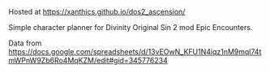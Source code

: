 Hosted at https://xanthics.github.io/dos2_ascension/

Simple character planner for Divinity Original Sin 2 mod Epic Encounters.

Data from https://docs.google.com/spreadsheets/d/13vEOwN_KFU1N4iqz1nM9mql74tmWPnW9Zb6Ro4MqKZM/edit#gid=345776234